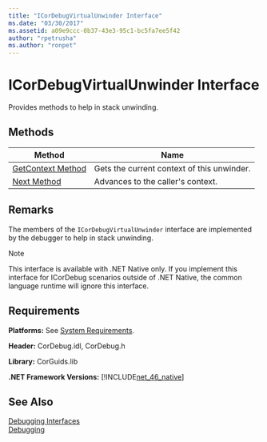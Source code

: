 ```yaml
---
title: "ICorDebugVirtualUnwinder Interface"
ms.date: "03/30/2017"
ms.assetid: a09e9ccc-0b37-43e3-95c1-bc5fa7ee5f42
author: "rpetrusha"
ms.author: "ronpet"
---
```

# ICorDebugVirtualUnwinder Interface
Provides methods to help in stack unwinding.  
  
## Methods  
  
|Method|Name|  
|------------|----------|  
|[GetContext Method](../../../../docs/framework/unmanaged-api/debugging/icordebugvirtualunwinder-getcontext-method.md)|Gets the current context of this unwinder.|  
|[Next Method](../../../../docs/framework/unmanaged-api/debugging/icordebugvirtualunwinder-next-method.md)|Advances to the caller's context.|  
  
## Remarks  
 The members of the `ICorDebugVirtualUnwinder` interface are implemented by the debugger to help in stack unwinding.  
  
> [!NOTE]
>  This interface is available with .NET Native only. If you implement this interface for ICorDebug scenarios outside of .NET Native, the common language runtime will ignore this interface.  
  
## Requirements  
 **Platforms:** See [System Requirements](../../../../docs/framework/get-started/system-requirements.md).  
  
 **Header:** CorDebug.idl, CorDebug.h  
  
 **Library:** CorGuids.lib  
  
 **.NET Framework Versions:** [!INCLUDE[net_46_native](../../../../includes/net-46-native-md.md)]  
  
## See Also  
 [Debugging Interfaces](../../../../docs/framework/unmanaged-api/debugging/debugging-interfaces.md)  
 [Debugging](../../../../docs/framework/unmanaged-api/debugging/index.md)
